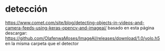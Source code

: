 # detección
https://www.comet.com/site/blog/detecting-objects-in-videos-and-camera-feeds-using-keras-opencv-and-imageai/
basado en esta página
descargar: https://github.com/OlafenwaMoses/ImageAI/releases/download/1.0/yolo.h5
en la misma carpeta que el detector
